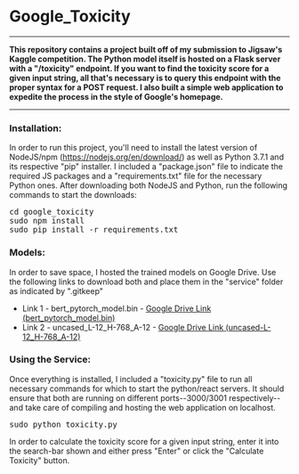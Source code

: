 # Google_Toxicity

---

**This repository contains a project built off of my submission to Jigsaw's Kaggle competition. The Python model itself is hosted on a Flask server with a "/toxicity" endpoint. If you want to find the toxicity score for a given input string, all that's necessary is to query this endpoint with the proper syntax for a POST request. I also built a simple web application to expedite the process in the style of Google's homepage.**

---

### Installation: 

In order to run this project, you'll need to install the latest version of NodeJS/npm (https://nodejs.org/en/download/) as well as Python 3.7.1 and its respective "pip" installer. I included a "package.json" file to indicate the required JS packages and a "requirements.txt" file for the necessary Python ones. After downloading both NodeJS and Python, run the following commands to start the downloads:

<pre>
cd google_toxicity
sudo npm install
sudo pip install -r requirements.txt
</pre>

### Models:

In order to save space, I hosted the trained models on Google Drive. Use the following links to download both and place them in the "service" folder as indicated by ".gitkeep"

- Link 1 - bert_pytorch_model.bin - [Google Drive Link (bert_pytorch_model.bin)](https://drive.google.com/file/d/1TBflpUhF02InlANzLWMBYd6NoAvV4ldc/view?usp=sharing)
- Link 2 - uncased_L-12_H-768_A-12 - [Google Drive Link (uncased-L-12_H-768_A-12)](https://drive.google.com/file/d/1LI38JwWIMB7vZoU8UFuLjvWcU0Ae6FFt/view?usp=sharing)

### Using the Service: 

Once everything is installed, I included a "toxicity.py" file to run all necessary commands for which to start the python/react servers. It should ensure that both are running on different ports--3000/3001 respectively--and take care of compiling and hosting the web application on localhost.

<pre>
sudo python toxicity.py
</pre>

In order to calculate the toxicity score for a given input string, enter it into the search-bar shown and either press "Enter" or click the "Calculate Toxicity" button.
